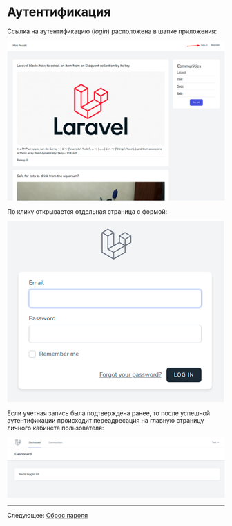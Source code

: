 # Аутентификация

Ссылка на аутентификацию (*login*) расположена в шапке приложения:

![](001.png)

По клику открывается отдельная страница с формой:

![](002.png)

Если учетная запись была подтверждена ранее, то после успешной аутентификации происходит переадресация на главную страницу личного кабинета пользователя:

![](003.png)

---

Следующее: [Сброс пароля](../forgot/README.md)
